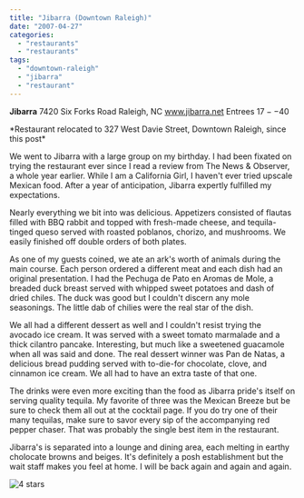 ```yaml
---
title: "Jibarra (Downtown Raleigh)"
date: "2007-04-27"
categories:
  - "restaurants"
  - "restaurants"
tags:
  - "downtown-raleigh"
  - "jibarra"
  - "restaurant"
---
```


**Jibarra** 7420 Six Forks Road Raleigh, NC www.jibarra.net Entrees $17--$40

\*Restaurant relocated to 327 West Davie Street, Downtown Raleigh, since this post\*

We went to Jibarra with a large group on my birthday. I had been fixated on trying the restaurant ever since I read a review from The News & Observer, a whole year earlier. While I am a California Girl, I haven't ever tried upscale Mexican food. After a year of anticipation, Jibarra expertly fulfilled my expectations.

Nearly everything we bit into was delicious. Appetizers consisted of flautas filled with BBQ rabbit and topped with fresh-made cheese, and tequila-tinged queso served with roasted poblanos, chorizo, and mushrooms. We easily finished off double orders of both plates.

As one of my guests coined, we ate an ark's worth of animals during the main course. Each person ordered a different meat and each dish had an original presentation. I had the Pechuga de Pato en Aromas de Mole, a breaded duck breast served with whipped sweet potatoes and dash of dried chiles. The duck was good but I couldn't discern any mole seasonings. The little dab of chilies were the real star of the dish.

We all had a different dessert as well and I couldn't resist trying the avocado ice cream. It was served with a sweet tomato marmalade and a thick cilantro pancake. Interesting, but much like a sweetened guacamole when all was said and done. The real dessert winner was Pan de Natas, a delicious bread pudding served with to-die-for chocolate, clove, and cinnamon ice cream. We all had to have an extra taste of that one.

The drinks were even more exciting than the food as Jibarra pride's itself on serving quality tequila. My favorite of three was the Mexican Breeze but be sure to check them all out at the cocktail page. If you do try one of their many tequilas, make sure to savor every sip of the accompanying red pepper chaser. That was probably the single best item in the restaurant.

Jibarra's is separated into a lounge and dining area, each melting in earthy cholocate browns and beiges. It's definitely a posh establishment but the wait staff makes you feel at home. I will be back again and again and again.




<div class="caption">

![4 stars](http://s3.amazonaws.com/thegourmez-wpmedia/2009/02/rating_truffle1.gif "rating_truffle1")</div>

